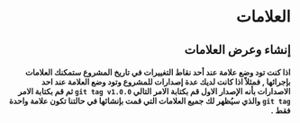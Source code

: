 # <div dir=rtl> العلامات </div>
## <div dir=rtl> إنشاء وعرض العلامات</div>
####  <div dir=rtl>اذا كنت تود وضع علامة عند أحد نقاط التغييرات في تاريخ المشروع ستمكنك العلامات بإجرائها , فمثلاً اذا كانت لديك عدة إصدارات للمشروع وتود وضع العلامة عند احد الاصدارات  بأنه الإصدار الاول قم بكتابة الامر التالي `git tag v1.0.0` ثم قم بكتابة الامر  `git tag` والذي سيُظهر لك جميع العلامات التي قمت بإنشائها في حالتنا تكون علامة واحدة فقط . 
</div>